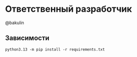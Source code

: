 # Ответственный разработчик

@bakulin

## Зависимости

`python3.13 -m pip install -r requirements.txt`
